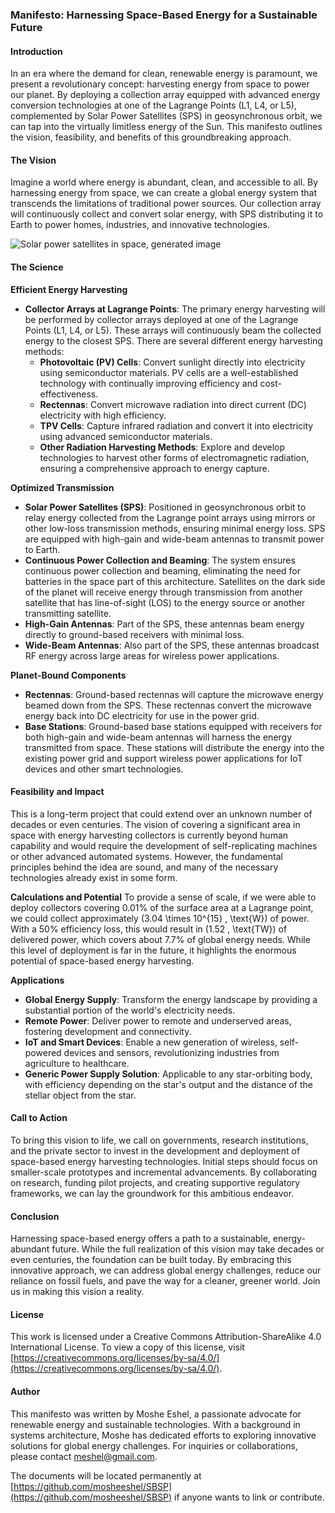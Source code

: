 ### Manifesto: Harnessing Space-Based Energy for a Sustainable Future

#### Introduction
In an era where the demand for clean, renewable energy is paramount, we present a revolutionary concept: harvesting energy from space to power our planet. By deploying a collection array equipped with advanced energy conversion technologies at one of the Lagrange Points (L1, L4, or L5), complemented by Solar Power Satellites (SPS) in geosynchronous orbit, we can tap into the virtually limitless energy of the Sun. This manifesto outlines the vision, feasibility, and benefits of this groundbreaking approach.

#### The Vision
Imagine a world where energy is abundant, clean, and accessible to all. By harnessing energy from space, we can create a global energy system that transcends the limitations of traditional power sources. Our collection array will continuously collect and convert solar energy, with SPS distributing it to Earth to power homes, industries, and innovative technologies.

![Solar power satellites in space, generated image]([https://github.com/mosheeshel/SBSP/blob/7f33e4f504767b62725d128a8f5fa99181b2a072/20240528_075548.jpg])

#### The Science
**Efficient Energy Harvesting**
- **Collector Arrays at Lagrange Points**: The primary energy harvesting will be performed by collector arrays deployed at one of the Lagrange Points (L1, L4, or L5). These arrays will continuously beam the collected energy to the closest SPS. There are several different energy harvesting methods:
  - **Photovoltaic (PV) Cells**: Convert sunlight directly into electricity using semiconductor materials. PV cells are a well-established technology with continually improving efficiency and cost-effectiveness.
  - **Rectennas**: Convert microwave radiation into direct current (DC) electricity with high efficiency.
  - **TPV Cells**: Capture infrared radiation and convert it into electricity using advanced semiconductor materials.
  - **Other Radiation Harvesting Methods**: Explore and develop technologies to harvest other forms of electromagnetic radiation, ensuring a comprehensive approach to energy capture.

**Optimized Transmission**
- **Solar Power Satellites (SPS)**: Positioned in geosynchronous orbit to relay energy collected from the Lagrange point arrays using mirrors or other low-loss transmission methods, ensuring minimal energy loss. SPS are equipped with high-gain and wide-beam antennas to transmit power to Earth.
- **Continuous Power Collection and Beaming**: The system ensures continuous power collection and beaming, eliminating the need for batteries in the space part of this architecture. Satellites on the dark side of the planet will receive energy through transmission from another satellite that has line-of-sight (LOS) to the energy source or another transmitting satellite.
- **High-Gain Antennas**: Part of the SPS, these antennas beam energy directly to ground-based receivers with minimal loss.
- **Wide-Beam Antennas**: Also part of the SPS, these antennas broadcast RF energy across large areas for wireless power applications.

**Planet-Bound Components**
- **Rectennas**: Ground-based rectennas will capture the microwave energy beamed down from the SPS. These rectennas convert the microwave energy back into DC electricity for use in the power grid.
- **Base Stations**: Ground-based base stations equipped with receivers for both high-gain and wide-beam antennas will harness the energy transmitted from space. These stations will distribute the energy into the existing power grid and support wireless power applications for IoT devices and other smart technologies.

#### Feasibility and Impact
This is a long-term project that could extend over an unknown number of decades or even centuries. The vision of covering a significant area in space with energy harvesting collectors is currently beyond human capability and would require the development of self-replicating machines or other advanced automated systems. However, the fundamental principles behind the idea are sound, and many of the necessary technologies already exist in some form.

**Calculations and Potential**
To provide a sense of scale, if we were able to deploy collectors covering 0.01% of the surface area at a Lagrange point, we could collect approximately \(3.04 \times 10^{15} \, \text{W}\) of power. With a 50% efficiency loss, this would result in \(1.52 \, \text{TW}\) of delivered power, which covers about 7.7% of global energy needs. While this level of deployment is far in the future, it highlights the enormous potential of space-based energy harvesting.

**Applications**
- **Global Energy Supply**: Transform the energy landscape by providing a substantial portion of the world's electricity needs.
- **Remote Power**: Deliver power to remote and underserved areas, fostering development and connectivity.
- **IoT and Smart Devices**: Enable a new generation of wireless, self-powered devices and sensors, revolutionizing industries from agriculture to healthcare.
- **Generic Power Supply Solution**: Applicable to any star-orbiting body, with efficiency depending on the star's output and the distance of the stellar object from the star.

#### Call to Action
To bring this vision to life, we call on governments, research institutions, and the private sector to invest in the development and deployment of space-based energy harvesting technologies. Initial steps should focus on smaller-scale prototypes and incremental advancements. By collaborating on research, funding pilot projects, and creating supportive regulatory frameworks, we can lay the groundwork for this ambitious endeavor.

#### Conclusion
Harnessing space-based energy offers a path to a sustainable, energy-abundant future. While the full realization of this vision may take decades or even centuries, the foundation can be built today. By embracing this innovative approach, we can address global energy challenges, reduce our reliance on fossil fuels, and pave the way for a cleaner, greener world. Join us in making this vision a reality.

#### License
This work is licensed under a Creative Commons Attribution-ShareAlike 4.0 International License. To view a copy of this license, visit [https://creativecommons.org/licenses/by-sa/4.0/](https://creativecommons.org/licenses/by-sa/4.0/).

#### Author
This manifesto was written by Moshe Eshel, a passionate advocate for renewable energy and sustainable technologies. With a background in systems architecture, Moshe has dedicated efforts to exploring innovative solutions for global energy challenges. For inquiries or collaborations, please contact meshel@gmail.com.

The documents will be located permanently at [https://github.com/mosheeshel/SBSP](https://github.com/mosheeshel/SBSP) if anyone wants to link or contribute.
